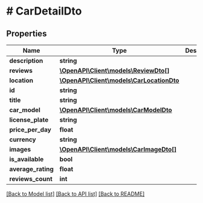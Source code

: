 # # CarDetailDto

## Properties

Name | Type | Description | Notes
------------ | ------------- | ------------- | -------------
**description** | **string** |  |
**reviews** | [**\OpenAPI\Client\models\ReviewDto[]**](ReviewDto.md) |  |
**location** | [**\OpenAPI\Client\models\CarLocationDto**](CarLocationDto.md) |  |
**id** | **string** |  |
**title** | **string** |  |
**car_model** | [**\OpenAPI\Client\models\CarModelDto**](CarModelDto.md) |  |
**license_plate** | **string** |  |
**price_per_day** | **float** |  |
**currency** | **string** |  |
**images** | [**\OpenAPI\Client\models\CarImageDto[]**](CarImageDto.md) |  |
**is_available** | **bool** |  |
**average_rating** | **float** |  |
**reviews_count** | **int** |  |

[[Back to Model list]](../../README.md#models) [[Back to API list]](../../README.md#endpoints) [[Back to README]](../../README.md)
